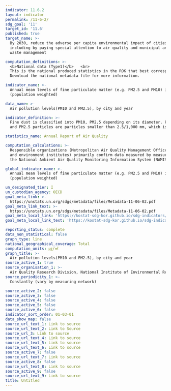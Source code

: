 ```yaml
---
indicator: 11.6.2
layout: indicator
permalink: /11-6-2/
sdg_goal: '11'
target_id: '11.6'
published: true
target_name: >-
  By 2030, reduce the adverse per capita environmental impact of cities,
  including by paying special attention to air quality and municipal and other
  waste management

computation_definitions: >-
  <b>National data (Type1)</b>   <br>
  This is the national produced statistics in the ROK that best corresponds to the definition of UN SDGs indicators. <br>
  Download the national metadata file for more information.

indicator_name: >-
  Annual mean levels of fine particulate matter (e.g. PM2.5 and PM10) in cities
  (population weighted)

data_name: >-
  Air pollution levels(PM10 and PM2.5), by city and year 

indicator_definition: >-
  Fine dust is classified into PM10, PM2.5 depending on its diameter. PM10 particles are particles smaller than 10/1,000 mm, 
  and PM2.5 particles are particles smaller than 2.5/1,000 mm, which is generally 1/20 – 1/30 of a hair strand (~60㎛)

statistics_name: Annual Report of Air Quality 

computation_calculations: >-
  Responsible organizations (Metropolitan Air Quality Management Office, Korea Environment Corporation, and municipal health 
  and environment institutes) primarily confirm data measured by measuring stations nationwide, which are then submitted to 
  the National Ambient Air Quality Monitoring Information System (NAMIS)

global_indicator_name: >-
  Annual mean levels of fine particulate matter (e.g. PM2.5 and PM10) in cities
  (population weighted)

un_designated_tier: I
un_custodian_agency: OECD
goal_meta_link: >-
  https://unstats.un.org/sdgs/metadata/files/Metadata-11-06-02.pdf   
goal_meta_link_text: >-
  https://unstats.un.org/sdgs/metadata/files/Metadata-11-06-02.pdf   
goal_meta_local_link: 'https://kostat-sdg-kor.github.io/sdg-indicators/public/data/Metadata-11-06-02_ENG.pdf'
goal_meta_local_link_text: 'https://kostat-sdg-kor.github.io/sdg-indicators/public/data/Metadata-11-06-02_ENG.pdf'

reporting_status: complete
data_non_statistical: false
graph_type: line
national_geographical_coverage: Total
computation_units: ㎍/㎥
graph_title: >-
  Air pollution levels(PM10 and PM2.5), by city and year 
source_active_1: true
source_organisation_1: >-
  Air Quality Research Division, National Institute of Environmental Research 
source_periodicity_1: >-
  Constantly (vary by measuring network) 

source_active_2: false
source_active_3: false
source_active_4: false
source_active_5: false
source_active_6: false
indicator_sort_order: 01-03-01
data_show_map: false
source_url_text_1: Link to source
source_url_text_2: Link to Source
source_url_3: Link to source
source_url_text_4: Link to source
source_url_text_5: Link to source
source_url_text_6: Link to source
source_active_7: false
source_url_text_7: Link to source
source_active_8: false
source_url_text_8: Link to source
source_active_9: false
source_url_text_9: Link to source
title: Untitled
---
```

